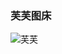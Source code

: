 ### 芙芙图床

![芙芙](https://cdn.jsdelivr.net/gh/haoxiang1024/fufu@main/2024/04/941081a6ac391f8781f3295ea2beac28.png)
